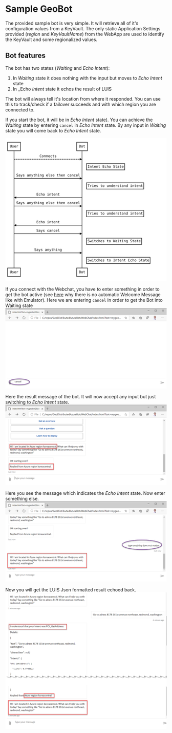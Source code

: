 # Sample GeoBot

The provided sample bot is very simple. It will retrieve all of it's configuration values from a KeyVault.
The only static Application Settings provided (_region_ and _KeyVaultName_) from the WebApp are used to identify the KeyVault and some regionalized values.

## Bot features

The bot has two states (_Waiting_ and _Echo Intent_):

1. In _Waiting_ state it does nothing with the input but moves to _Echo Intent_  state
2. In _Echo _Intent_ state it echos the result of LUIS

The bot will always tell it's location from where it responded. You can use this to track/check if a failover succeeds and with which region you are connected to.

If you start the bot, it will be in _Echo Intent_ state).
You can achieve the _Waiting_ state by entering `cancel` in _Echo Intent_ state.
By any input in _Waiting_ state you will come back to _Echo Intent_ state.

![Bot Conversation Example](../sequencechart/botstate.sequencechart.svg)

If you connect with the Webchat, you have to enter something in order to get the bot active (see [here](https://github.com/microsoft/BotFramework-WebChat/issues/2120) why there is no automatic Welcome Message like with Emulator).
Here we are entering `cancel` in order to get the Bot into Waiting state
![Web Chat Start](../img/geobot_cancel.png)

Here the result message of the bot. It will now accept any input but just switching to _Echo Intent_ state.
![Web Chat Waiting State](../img/geobot_waitingstate.png)

Here you see the message which indicates the _Echo Intent_ state. Now enter something else.
![Web Chat Echo Intent State](../img/geobot_intentechostate.png)

Now you will get the LUIS Json formatted result echoed back.
![Web Chat Echo Intent Result](../img/geobot_intentechoresult.png)
